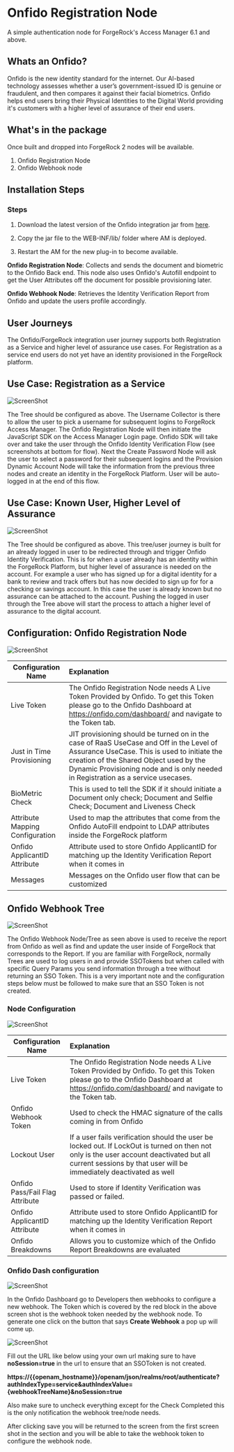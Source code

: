 <!--
 * The contents of this file are subject to the terms of the Common Development and
 * Distribution License (the License). You may not use this file except in compliance with the
 * License.
 *
 * You can obtain a copy of the License at legal/CDDLv1.0.txt. See the License for the
 * specific language governing permission and limitations under the License.
 *
 * When distributing Covered Software, include this CDDL Header Notice in each file and include
 * the License file at legal/CDDLv1.0.txt. If applicable, add the following below the CDDL
 * Header, with the fields enclosed by brackets [] replaced by your own identifying
 * information: "Portions copyright [year] [name of copyright owner]".
 *
 * Copyright 2019 ForgeRock AS.
-->
# **Onfido Registration Node**

A simple authentication node for ForgeRock's Access Manager 6.1 and above.


## **Whats an Onfido?**

Onfido is the new identity standard for the internet. Our AI-based technology assesses whether a user’s government-issued ID is genuine or fraudulent, and then compares it against their facial biometrics. Onfido helps end users bring their Physical Identities to the Digital World providing it's customers with a higher level of assurance of their end users.

## **What's in the package**

Once built and dropped into ForgeRock 2 nodes will be available.
1) Onfido Registration Node
2) Onfido Webhook node

## **Installation Steps**

### Steps


1) Download the latest version of the Onfido integration jar from 
[here](https://github.com/ForgeRock/Onfido-Auth-Tree-Node/releases/tag/v1.0.0).

2) Copy the jar file to the WEB-INF/lib/ folder where AM is deployed.

3) Restart the AM for the new plug-in to become available.

**Onfido Registration Node**: Collects and sends the document and biometric to the Onfido Back end. This node
 also uses Onfido's Autofill endpoint to get the User Attributes off the document for possible provisioning later.

**Onfido Webhook Node**: Retrieves the Identity Verification Report from Onfido and update the users profile
 accordingly.


## **User Journeys**
 
 The Onfido/ForgeRock integration user journey supports both Registration as a Service and higher level of assurance
 use cases. For Registration as a service end users do not yet have an identity provisioned in the ForgeRock platform.

 ## **Use Case: Registration as a Service**



![ScreenShot](./screenshots/RaaS.png)

The Tree should be configured as above. The Username Collector is there to allow the user to pick a username for
subsequent logins to ForgeRock Access Manager. The Onfido Registration Node will then initiate the JavaScript SDK on
the Access Manager Login page. Onfido SDK will take over and take the user through the Onfido Identity Verification
Flow (see screenshots at bottom for flow). Next the Create Password Node will ask the user to select a password for
 their subsequent logins and the Provision Dynamic Account Node will take the information from the previous three nodes
  and create an identity in the ForgeRock Platform. User will be auto-logged in at the end of this flow.

## **Use Case: Known User, Higher Level of Assurance**

![ScreenShot](./screenshots/assuranceUpgrade.png)

The Tree should be configured as above. This tree/user journey is built for an already logged in user to be redirected through and trigger Onfido Identity Verification. This is for when a user already has an identity within the ForgeRock Platform, but higher level of assurance is needed on the account. For example a user who has signed up for a digital identity for a bank to review and track offers but has now decided to sign up for for a checking or savings account. In this case the user is already known but no assurance can be attached to the account. Pushing the logged in user through the Tree above will start the process to attach a higher level of assurance to the digital account.


## **Configuration: Onfido Registration Node** 

![ScreenShot](./screenshots/configuration1.png)

| Configuration Name        | Explanation           |
| ------------- |:-------------|
| Live Token     | The Onfido Registration Node needs A Live Token Provided by Onfido. To get this Token please go to the Onfido Dashboard at https://onfido.com/dashboard/ and navigate to the Token tab. |
| Just in Time Provisioning     | JIT provisioning should be turned on in the case of RaaS UseCase and Off in the Level of Assurance UseCase. This is used to initiate the creation of the Shared Object used by the Dynamic Provisioning node and is only needed in Registration as a service usecases.      |
| BioMetric Check | This is used to tell the SDK if it should initiate a Document only check; Document and Selfie Check; Document and Liveness Check      |
| Attribute Mapping Configuration| Used to map the attributes that come from the Onfido AutoFill endpoint to LDAP attributes inside the ForgeRock platform|
|Onfido ApplicantID Attribute| Attribute used to store Onfido ApplicantID for matching up the Identity Verification Report when it comes in
|Messages| Messages on the Onfido user flow that can be customized|

## **Onfido Webhook Tree**

![ScreenShot](./screenshots/webhookTree.png)

The Onfido Webhook Node/Tree as seen above is used to receive the report from Onfido as well as find and update the
user inside of ForgeRock that corresponds to the Report. If you are familiar with ForgeRock, normally Trees are
  used to log users in and provide SSOTokens but when called with specific Query Params you send information through a tree without returning an SSO Token. This is a very important note and the configuration steps below must be followed to make sure that an SSO Token is not created.

### Node Configuration

![ScreenShot](./screenshots/configuration2.png)

| Configuration Name        | Explanation           |
| ------------- |:-------------|
| Live Token     | The Onfido Registration Node needs A Live Token Provided by Onfido. To get this Token please go to the Onfido Dashboard at https://onfido.com/dashboard/ and navigate to the Token tab. |
| Onfido Webhook Token    | Used to check the HMAC signature of the calls coming in from Onfido     |
| Lockout User | If a user fails verification should the user be locked out. If LockOut is turned on then not only is the user account deactivated but all current sessions by that user will be immediately deactivated as well      |
|Onfido Pass/Fail Flag Attribute| Used to store if  Identity Verification was passed or failed.|
|Onfido ApplicantID Attribute| Attribute used to store Onfido ApplicantID for matching up the Identity Verification Report when it comes in
|Onfido Breakdowns| Allows you to customize which of the Onfido Report Breakdowns are evaluated|
 
### Onfido Dash configuration

![ScreenShot](./screenshots/onfidoDash1.png)

In the Onfido Dashboard go to Developers then webhooks to configure a new webhook. The Token which is covered by the red block in the above screen shot is the webhook token needed by the webhook node. To generate one click on the button that says **Create Webhook** a pop up will come up.

![ScreenShot](./screenshots/onfidoDash2.png)

Fill out the URL like below using your own url making sure to have **noSession=true** in the url to ensure that an SSOToken is not created.

**https://{{openam_hostname}}/openam/json/realms/root/authenticate?authIndexType=service&authIndexValue={webhookTreeName}&noSession=true**

Also make sure to uncheck everything except for the Check Completed this is the only notification the webhook tree/node needs.

After clicking save you will be returned to the screen from the first screen shot in the section and you will be able to take the webhook token to configure the webhook node.

